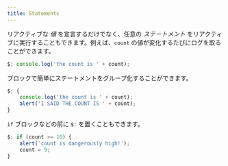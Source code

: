 ```yaml
---
title: Statements
---
```


リアクティブな *値* を宣言するだけでなく、任意の *ステートメント* をリアクティブに実行することもできます。例えば、`count` の値が変化するたびにログを取ることができます。

```js
$: console.log('the count is ' + count);
```

ブロックで簡単にステートメントをグループ化することができます。

```js
$: {
	console.log('the count is ' + count);
	alert('I SAID THE COUNT IS ' + count);
}
```

`if` ブロックなどの前に `$:` を置くこともできます。

```js
$: if (count >= 10) {
	alert('count is dangerously high!');
	count = 9;
}
```